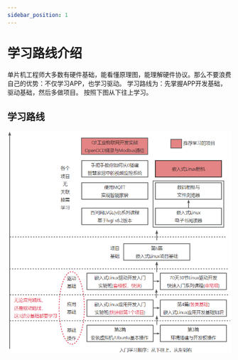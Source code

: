 ```yaml
---
sidebar_position: 1
---
```

# 学习路线介绍

单片机工程师大多数有硬件基础，能看懂原理图，能理解硬件协议。那么不要浪费自己的优势：不仅学习APP，也学习驱动。
学习路线为：先掌握APP开发基础，驱动基础，然后多做项目。
按照下图从下往上学习。

## 学习路线

![image-20241126161856166](images/pathmcu.png)